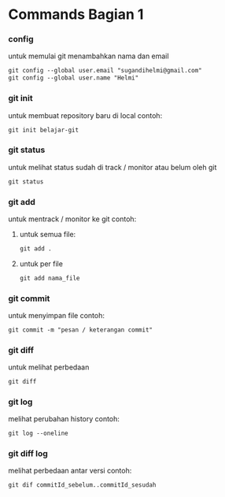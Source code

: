 Commands Bagian 1
===========
### config
untuk memulai git menambahkan nama dan email
```markdown
git config --global user.email "sugandihelmi@gmail.com"
git config --global user.name "Helmi"
```

### git init
untuk membuat repository baru di local
contoh: 
```markdown
git init belajar-git
```

### git status
untuk melihat status sudah di track / monitor atau belum oleh git
```markdown
git status
```

### git add
untuk mentrack / monitor ke git
contoh: 
1. untuk semua file:
   ```markdown
   git add .
   ```
2. untuk per file
   ```markdown
   git add nama_file
   ```

### git commit
untuk menyimpan file
contoh:
```markdown
git commit -m "pesan / keterangan commit"
```

### git diff
untuk melihat perbedaan
```markdown
git diff
```

### git log
melihat perubahan history
contoh:
```markdown
git log --oneline
```

### git diff log
melihat perbedaan antar versi
contoh:
```markdown
git dif commitId_sebelum..commitId_sesudah
```
